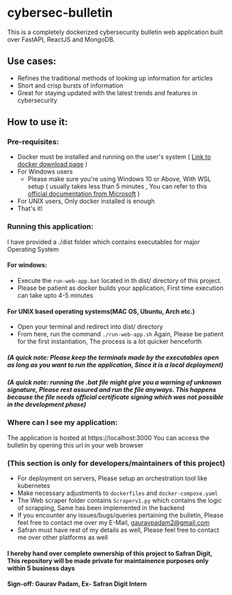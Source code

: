 # cybersec-bulletin

This is a completely dockerized cybersecurity bulletin web application built over FastAPI, ReactJS and MongoDB.

## Use cases:
- Refines the traditional methods of looking up information for articles
- Short and crisp bursts of information
- Great for staying updated with the latest trends and features in cybersecurity

## How to use it:
### Pre-requisites:
- Docker must be installed and running on the user's system ( [Link to docker download page](https://www.docker.com) )
- For Windows users
  - Please make sure you're using Windows 10 or Above, With WSL setup ( usually takes less than 5 minutes , You can refer to this [official documentation from Microsoft](https://learn.microsoft.com/en-us/windows/wsl/install) )
- For UNIX users, Only docker installed is enough
- That's it!

### Running this application:
I have provided a ./dist folder which contains executables for major Operating System

#### For windows:
- Execute the `run-web-app.bat` located in th dist/ directory of this project.
- Please be patient as docker builds your application, First time execution can take upto 4-5 minutes

#### For UNIX based operating systems(MAC OS, Ubuntu, Arch etc.)
 - Open your terminal and redirect into dist/ directory
 - From here, run the command `./run-web-app.sh`
  Again, Please be patient for the first instantiation, The process is a lot quicker henceforth

##### (A quick note: Please keep the terminals made by the executables open as long as you want to run the application, Since it is a local deployment)
##### (A quick note: running the .bat file might give you a warning of unknown signature, Please rest assured and run the file anyways. This happens because the file needs official certificate signing which was not possible in the development phase)
  
### Where can I see my application:
The application is hosted at https://localhost:3000
You can access the bulletin by opening this url in your web browser

### (This section is only for developers/maintainers of this project)
- For deployment on servers, Please setup an orchestration tool like kubernetes
- Make necessary adjustments to `dockerfiles` and `docker-compose.yaml`
- The Web scraper folder contains `Scraperv1.py` which contains the logic of scrapping, Same has been implemented in the backend
- If you encounter any issues/bugs/queries pertaining the bulletin, Please feel free to contact me over my E-Mail, gauravpadam2@gmail.com
- Safran must have rest of my details as well, Please feel free to contact me over other platforms as well


#### I hereby hand over complete ownership of this project to Safran Digit, This repository will be made private for maintainence purposes only within 5 business days
#### Sign-off: Gaurav Padam, Ex- Safran Digit Intern


